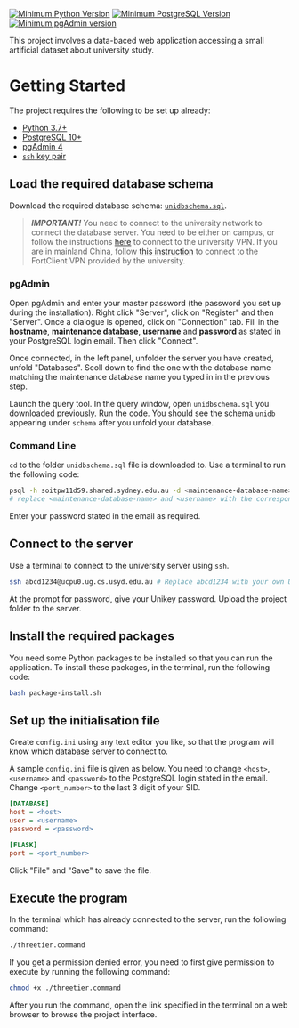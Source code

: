 [![Minimum Python Version](https://img.shields.io/badge/Python-3.7%2B-yellow)](https://www.python.org/downloads/)
[![Minimum PostgreSQL Version](https://img.shields.io/badge/PostgreSQL-10%2B-blue)](https://www.postgresql.org/download/)
[![Minimum pgAdmin version](https://img.shields.io/badge/pgAdmin-4-blue)](https://www.pgadmin.org/download/)

This project involves a data-baced web application accessing a small artificial dataset about university study.

# Getting Started

The project requires the following to be set up already:

- [Python 3.7+](https://www.python.org/downloads/)
- [PostgreSQL 10+](https://www.postgresql.org/download/)
- [pgAdmin 4](https://www.pgadmin.org/download/)
- [`ssh` key pair](https://docs.github.com/en/enterprise-server@3.4/authentication/connecting-to-github-with-ssh/generating-a-new-ssh-key-and-adding-it-to-the-ssh-agent)

## Load the required database schema

Download the required database schema: [`unidbschema.sql`](https://canvas.sydney.edu.au/courses/43727/modules/items/1733778).

> ***IMPORTANT!***
You need to connect to the university network to connect the database server.
You need to be either on campus, or follow the instructions [here](https://sydneyuni.service-now.com/sm/?id=kb_article_view&sys_kb_id=836b51e6dbeb6010ea7d0793f3961901) to connect to the university VPN.
If you are in mainland China, follow [this instruction](https://secure-client.sydney.edu.au/) to connect to the FortClient VPN provided by the university.

### pgAdmin

Open pgAdmin and enter your master password (the password you set up during the installation).
Right click "Server", click on "Register" and then "Server".
Once a dialogue is opened, click on "Connection" tab.
Fill in the **hostname**, **maintenance database**, **username** and **password** as stated in your PostgreSQL login email.
Then click "Connect".

Once connected, in the left panel, unfolder the server you have created, unfold "Databases".
Scoll down to find the one with the database name matching the maintenance database name you typed in in the previous step.

Launch the query tool.
In the query window, open `unidbschema.sql` you downloaded previously.
Run the code.
You should see the schema `unidb` appearing under `schema` after you unfold your database.

### Command Line

`cd` to the folder `unidbschema.sql` file is downloaded to.
Use a terminal to run the following code:

```bash
psql -h soitpw11d59.shared.sydney.edu.au -d <maintenance-database-name> -U <username> -f unidbschema.sql
# replace <maintenance-database-name> and <username> with the corresponding details stated in your PostgreSQL login email.
```

Enter your password stated in the email as required.

## Connect to the server
Use a terminal to connect to the university server using `ssh`.

```bash
ssh abcd1234@ucpu0.ug.cs.usyd.edu.au # Replace abcd1234 with your own Unikey
```

At the prompt for password, give your Unikey password.
Upload the project folder to the server.

## Install the required packages

You need some Python packages to be installed so that you can run the application.
To install these packages, in the terminal, run the following code:

```bash
bash package-install.sh
```

## Set up the initialisation file

Create `config.ini` using any text editor you like, so that the program will know which database server to connect to.

A sample `config.ini` file is given as below.
You need to change `<host>`, `<username>` and `<password>` to the PostgreSQL login stated in the email.
Change `<port_number>` to the last 3 digit of your SID.

```ini
[DATABASE]
host = <host>
user = <username>
password = <password>

[FLASK]
port = <port_number>
```

Click "File" and "Save" to save the file.

## Execute the program

In the terminal which has already connected to the server, run the following command:

```bash
./threetier.command
```

If you get a permission denied error, you need to first give permission to execute by running the following command:

```bash
chmod +x ./threetier.command
```

After you run the command, open the link specified in the terminal on a web browser to browse the project interface.
